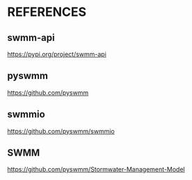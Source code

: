 # REFERENCES

## swmm-api
https://pypi.org/project/swmm-api


## pyswmm
https://github.com/pyswmm


## swmmio
https://github.com/pyswmm/swmmio


## SWMM
https://github.com/pyswmm/Stormwater-Management-Model
